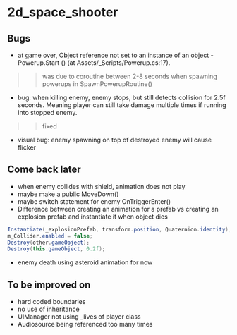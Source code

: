 # 2d_space_shooter

## Bugs  
- at game over, Object reference not set to an instance of an object - Powerup.Start () (at Assets/_Scripts/Powerup.cs:17).
>> was due to coroutine between 2-8 seconds when spawning powerups in SpawnPowerupRoutine()  
- bug: when killing enemy, enemy stops, but still detects collision for 2.5f seconds. Meaning player can still take damage multiple times if running into stopped enemy.
>> fixed  
- visual bug: enemy spawning on top of destroyed enemy will cause flicker  

## Come back later  
- when enemy collides with shield, animation does not play  
- maybe make a public MoveDown()  
- maybe switch statement for enemy OnTriggerEnter()  
- Difference between creating an animation for a prefab vs creating an explosion prefab and instantiate it when object dies
``` csharp
Instantiate(_explosionPrefab, transform.position, Quaternion.identity);
m_Collider.enabled = false;
Destroy(other.gameObject);
Destroy(this.gameObject, 0.2f);
```
- enemy death using asteroid animation for now

## To be improved on  
- hard coded boundaries  
- no use of inheritance  
- UIManager not using _lives of player class  
- Audiosource being referenced too many times
